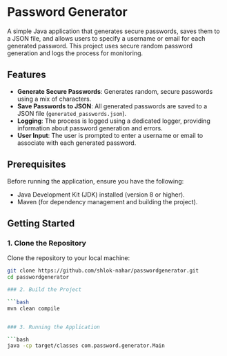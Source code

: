 # Password Generator

A simple Java application that generates secure passwords, saves them to a JSON file, and allows users to specify a username or email for each generated password. This project uses secure random password generation and logs the process for monitoring.

## Features
- **Generate Secure Passwords**: Generates random, secure passwords using a mix of characters.
- **Save Passwords to JSON**: All generated passwords are saved to a JSON file (`generated_passwords.json`).
- **Logging**: The process is logged using a dedicated logger, providing information about password generation and errors.
- **User Input**: The user is prompted to enter a username or email to associate with each generated password.

## Prerequisites

Before running the application, ensure you have the following:

- Java Development Kit (JDK) installed (version 8 or higher).
- Maven (for dependency management and building the project).

## Getting Started

### 1. Clone the Repository

Clone the repository to your local machine:

```bash
git clone https://github.com/shlok-nahar/passwordgenerator.git
cd passwordgenerator

### 2. Build the Project

```bash
mvn clean compile


### 3. Running the Application

```bash
java -cp target/classes com.password.generator.Main